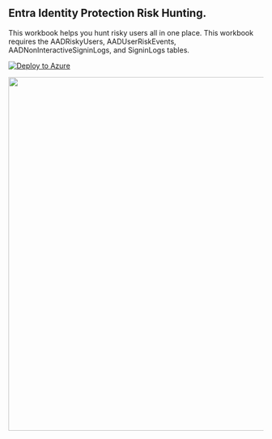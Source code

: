 ## Entra Identity Protection Risk Hunting.  
This workbook helps you hunt risky users all in one place. This workbook requires the AADRiskyUsers, AADUserRiskEvents, AADNonInteractiveSigninLogs, and SigninLogs tables.
  
[![Deploy to Azure](https://aka.ms/deploytoazurebutton)](https://portal.azure.com/#create/Microsoft.Template/uri/https%3A%2F%2Fraw.githubusercontent.com%2Fseyed-nouraie%2FSentinel-Auxiliary-Logs-Tools%2Fmain%2FSentinel%2FWorkbooks%2FUser%2520Risk%2520Hunting%2Fazuredeploy.json)  

<img src="https://github.com/seyed-nouraie/SOC-Tools/assets/75258742/caa8f5e1-bbca-4fe0-91cd-0ad5e40d183b" width="700">

